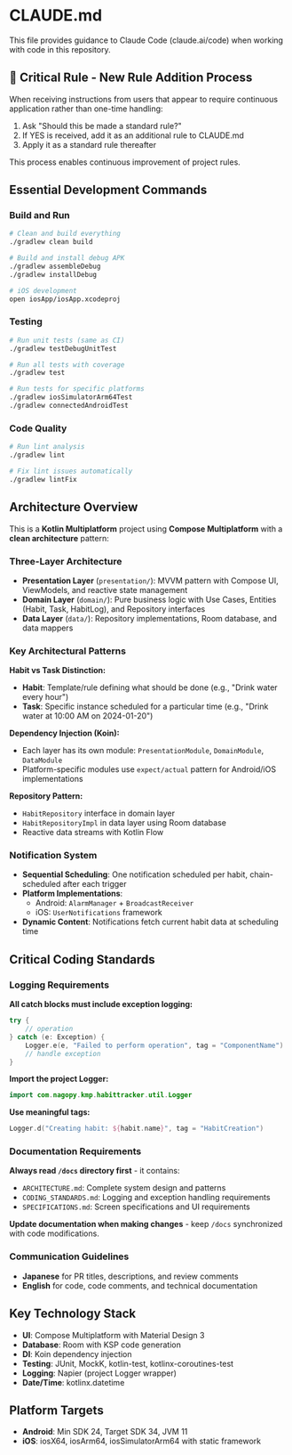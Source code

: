 # CLAUDE.md

This file provides guidance to Claude Code (claude.ai/code) when working with code in this repository.

## 🔨 Critical Rule - New Rule Addition Process

When receiving instructions from users that appear to require continuous application rather than one-time handling:

1. Ask "Should this be made a standard rule?"
2. If YES is received, add it as an additional rule to CLAUDE.md
3. Apply it as a standard rule thereafter

This process enables continuous improvement of project rules.

## Essential Development Commands

### Build and Run
```bash
# Clean and build everything
./gradlew clean build

# Build and install debug APK
./gradlew assembleDebug
./gradlew installDebug

# iOS development
open iosApp/iosApp.xcodeproj
```

### Testing
```bash
# Run unit tests (same as CI)
./gradlew testDebugUnitTest

# Run all tests with coverage
./gradlew test

# Run tests for specific platforms
./gradlew iosSimulatorArm64Test
./gradlew connectedAndroidTest
```

### Code Quality
```bash
# Run lint analysis
./gradlew lint

# Fix lint issues automatically
./gradlew lintFix
```

## Architecture Overview

This is a **Kotlin Multiplatform** project using **Compose Multiplatform** with a **clean architecture** pattern:

### Three-Layer Architecture
- **Presentation Layer** (`presentation/`): MVVM pattern with Compose UI, ViewModels, and reactive state management
- **Domain Layer** (`domain/`): Pure business logic with Use Cases, Entities (Habit, Task, HabitLog), and Repository interfaces
- **Data Layer** (`data/`): Repository implementations, Room database, and data mappers

### Key Architectural Patterns

**Habit vs Task Distinction:**
- **Habit**: Template/rule defining what should be done (e.g., "Drink water every hour")
- **Task**: Specific instance scheduled for a particular time (e.g., "Drink water at 10:00 AM on 2024-01-20")

**Dependency Injection (Koin):**
- Each layer has its own module: `PresentationModule`, `DomainModule`, `DataModule`
- Platform-specific modules use `expect/actual` pattern for Android/iOS implementations

**Repository Pattern:**
- `HabitRepository` interface in domain layer
- `HabitRepositoryImpl` in data layer using Room database
- Reactive data streams with Kotlin Flow

### Notification System
- **Sequential Scheduling**: One notification scheduled per habit, chain-scheduled after each trigger
- **Platform Implementations**: 
  - Android: `AlarmManager` + `BroadcastReceiver`
  - iOS: `UserNotifications` framework
- **Dynamic Content**: Notifications fetch current habit data at scheduling time

## Critical Coding Standards

### Logging Requirements
**All catch blocks must include exception logging:**
```kotlin
try {
    // operation
} catch (e: Exception) {
    Logger.e(e, "Failed to perform operation", tag = "ComponentName")
    // handle exception
}
```

**Import the project Logger:**
```kotlin
import com.nagopy.kmp.habittracker.util.Logger
```

**Use meaningful tags:**
```kotlin
Logger.d("Creating habit: ${habit.name}", tag = "HabitCreation")
```

### Documentation Requirements
**Always read `/docs` directory first** - it contains:
- `ARCHITECTURE.md`: Complete system design and patterns
- `CODING_STANDARDS.md`: Logging and exception handling requirements  
- `SPECIFICATIONS.md`: Screen specifications and UI requirements

**Update documentation when making changes** - keep `/docs` synchronized with code modifications.

### Communication Guidelines
- **Japanese** for PR titles, descriptions, and review comments
- **English** for code, code comments, and technical documentation

## Key Technology Stack
- **UI**: Compose Multiplatform with Material Design 3
- **Database**: Room with KSP code generation
- **DI**: Koin dependency injection
- **Testing**: JUnit, MockK, kotlin-test, kotlinx-coroutines-test
- **Logging**: Napier (project Logger wrapper)
- **Date/Time**: kotlinx.datetime

## Platform Targets
- **Android**: Min SDK 24, Target SDK 34, JVM 11
- **iOS**: iosX64, iosArm64, iosSimulatorArm64 with static framework